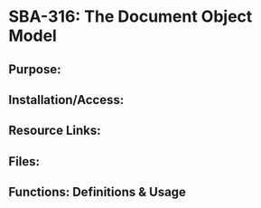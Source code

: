 # SBA-316: The Document Object Model #

## Purpose: ##

## Installation/Access: ##

## Resource Links: ##

## Files: ##

## Functions: Definitions & Usage ##
